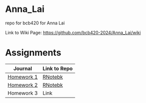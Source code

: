# Anna_Lai
repo for bcb420 for Anna Lai

Link to Wiki Page: https://github.com/bcb420-2024/Anna_Lai/wiki


# Assignments

| Journal         | Link to Repo                                                                                           |
|-----------------|--------------------------------------------------------------------------------------------------------|
| [Homework 1](https://github.com/bcb420-2024/Anna_Lai/wiki/Assignment-%231-%E2%80%90-Data-set-selection-and-initial-Processing)       | [RNotebk](https://html-preview.github.io/?url=https://github.com/bcb420-2024/Anna_Lai/blob/main/A1_AnnaLai.html) |
| [Homework 2](https://github.com/bcb420-2024/Anna_Lai/wiki/Assignment-%232-%E2%80%90-Differential-Gene-expression-and-Preliminary-ORA)      | [RNotebk](https://html-preview.github.io/?url=https://github.com/bcb420-2024/Anna_Lai/blob/main/A2_AnnaLai.html) |
| Homework 3     | Link |
